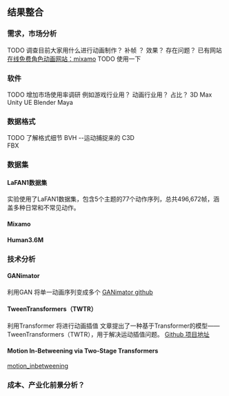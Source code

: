 ## 结果整合
### 需求，市场分析
TODO 调查目前大家用什么进行动画制作？ 补帧 ？ 效果？ 存在问题？
已有网站
[在线免费角色动画网站：mixamo](https://blog.csdn.net/linxinfa/article/details/103798826)
TODO 使用一下
### 软件
TODO  增加市场使用率调研 例如游戏行业用？ 动画行业用？ 占比？
3D Max
Unity
UE
Blender
Maya
### 数据格式
TODO 了解格式细节
BVH --运动捕捉来的
C3D  
FBX 
### 数据集
#### LaFAN1数据集
实验使用了LaFAN1数据集，包含5个主题的77个动作序列，总共496,672帧，涵盖多种日常和不常见动作。
#### Mixamo
#### Human3.6M
### 技术分析
#### GANimator
利用GAN 将单一动画序列变成多个
[GANimator github](https://github.com/PeizhuoLi/ganimator)
#### TweenTransformers（TWTR）
利用Transformer 将进行动画插值
文章提出了一种基于Transformer的模型——TweenTransformers（TWTR），用于解决运动插值问题。
[Github 项目地址](https://github.com/Pavi114/motion-completion-using-transformers)
#### Motion In-Betweening via Two-Stage Transformers
[motion_inbetweening](https://github.com/victorqin/motion_inbetweening)
### 成本、产业化前景分析？





